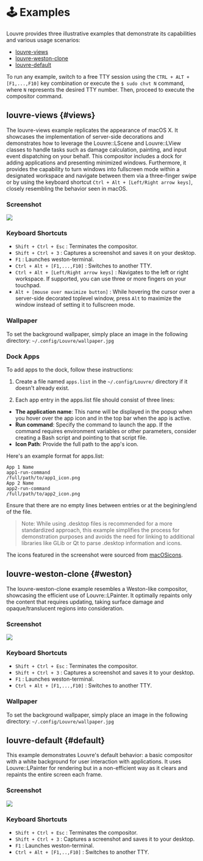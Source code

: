 # 🕹️ Examples

Louvre provides three illustrative examples that demonstrate its capabilities and various usage scenarios:

* [louvre-views](#views)
* [louvre-weston-clone](#weston)
* [louvre-default](#default)

To run any example, switch to a free TTY session using the `CTRL + ALT + [F1,...,F10]` key combination or execute the `$ sudo chvt N` command, where `N` represents the desired TTY number. Then, proceed to execute the compositor command.

## louvre-views {#views}

The louvre-views example replicates the appearance of macOS X. It showcases the implementation of server-side decorations and demonstrates how to leverage the Louvre::LScene and Louvre::LView classes to handle tasks such as damage calculation, painting, and input event dispatching on your behalf. This compositor includes a dock for adding applications and presenting minimized windows. Furthermore, it provides the capability to turn windows into fullscreen mode within a designated workspace and navigate between them via a three-finger swipe or by using the keyboard shortcut `Ctrl + Alt + [Left/Right arrow keys]`, closely resembling the behavior seen in macOS.

### Screenshot

<img src="https://lh3.googleusercontent.com/pw/AIL4fc9VCmbRMl7f4ibvQqDrWpmLkXJ9W3MHHWKKE7g5oKcYSIrOut0mQEb1sDoblm9h35zUXk5zhwOwlWnM-soCtjeznhmA7yfRNqo-5a3PdwNYapM1vn4=w2400"/>

### Keyboard Shortcuts

* `Shift + Ctrl + Esc` : Terminates the compositor.
* `Shift + Ctrl + 3` : Captures a screenshot and saves it on your desktop.
* `F1` : Launches weston-terminal.
* `Ctrl + Alt + [F1,...,F10]` : Switches to another TTY.
* `Ctrl + Alt + [Left/Right arrow keys]` : Navigates to the left or right workspace. If supported, you can use three or more fingers on your touchpad.
* `Alt + [mouse over maximize button]` : While hovering the cursor over a server-side decorated toplevel window, press `Alt` to maximize the window instead of setting it to fullscreen mode.

### Wallpaper

To set the background wallpaper, simply place an image in the following directory: `~/.config/Louvre/wallpaper.jpg`

### Dock Apps

To add apps to the dock, follow these instructions:

1. Create a file named `apps.list` in the `~/.config/Louvre/` directory if it doesn't already exist.

2. Each app entry in the apps.list file should consist of three lines:

* **The application name**: This name will be displayed in the popup when you hover over the app icon and in the top bar when the app is active.
* **Run command**: Specify the command to launch the app. If the command requires environment variables or other parameters, consider creating a Bash script and pointing to that script file.
* **Icon Path**: Provide the full path to the app's icon.

Here's an example format for apps.list:

```
App 1 Name
app1-run-command
/full/path/to/app1_icon.png
App 2 Name
app2-run-command
/full/path/to/app2_icon.png
```

Ensure that there are no empty lines between entries or at the begining/end of the file.

> Note: While using .desktop files is recommended for a more standardized approach, this example simplifies the process for demonstration purposes and avoids the need for linking to additional libraries like GLib or Qt to parse .desktop information and icons.

The icons featured in the screenshot were sourced from [macOSicons](https://macosicons.com/).

## louvre-weston-clone {#weston}

The louvre-weston-clone example resembles a Weston-like compositor, showcasing the efficient use of Louvre::LPainter. It optimally repaints only the content that requires updating, taking surface damage and opaque/translucent regions into consideration. 

### Screenshot

<img src="https://lh3.googleusercontent.com/pw/AIL4fc_DLN_bkkceKqo6am9k95ydbNruuq0EB9W6srymeTDkME9qYPU9p0tLG5Yklt1QWvyiwzRxaS3UzSjPVRDdd12Zgxc0oElHQF5SJoexvo6srQb_jKQ=w2400"/>

### Keyboard Shortcuts

* `Shift + Ctrl + Esc` : Terminates the compositor.
* `Shift + Ctrl + 3` : Captures a screenshot and saves it to your desktop.
* `F1` : Launches weston-terminal.
* `Ctrl + Alt + [F1,...,F10]` : Switches to another TTY.

### Wallpaper

To set the background wallpaper, simply place an image in the following directory: `~/.config/Louvre/wallpaper.jpg`

## louvre-default {#default}

This example demonstrates Louvre's default behavior: a basic compositor with a white background for user interaction with applications. It uses Louvre::LPainter for rendering but in a non-efficient way as it clears and repaints the entire screen each frame.

### Screenshot

<img src="https://lh3.googleusercontent.com/pw/AIL4fc97hD995n2SkAxjZuwS_Lh8zdv_4SojJP_0UL25rLOMpXYjkyT-Qsf656HlBLYnLNQfSCA6O5BlEdzyCzNfDNGWErf7i9U5zpmO6xWOMOTpbK3B88o=w2400"/>

### Keyboard Shortcuts

* `Shift + Ctrl + Esc` : Terminates the compositor.
* `Shift + Ctrl + 3` : Captures a screenshot and saves it to your desktop.
* `F1` : Launches weston-terminal.
* `Ctrl + Alt + [F1,..,F10]` : Switches to another TTY.